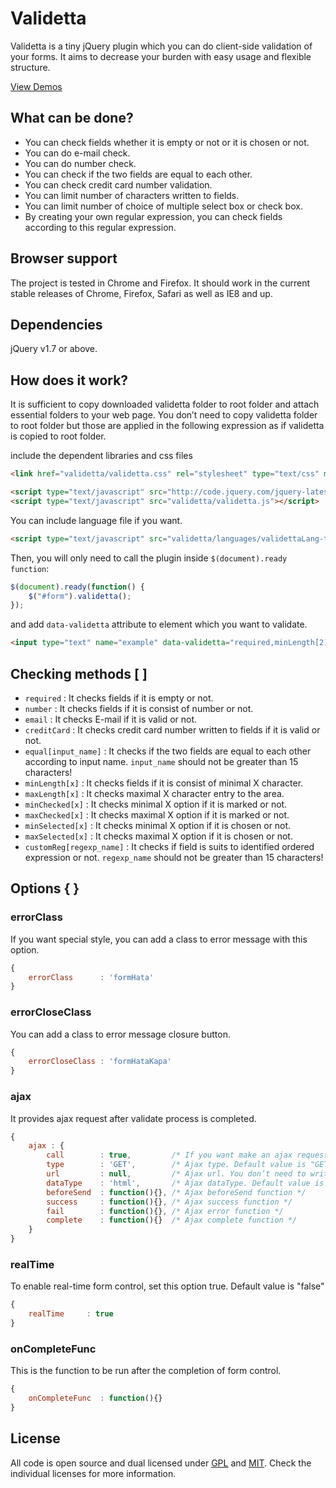 # Validetta

Validetta is a tiny jQuery plugin which you can do client-side validation of your forms. It aims to decrease your burden with easy usage and flexible structure.

[View Demos](http://lab.hasanaydogdu.com/validetta/#examples)

## What can be done?

* You can check fields whether it is empty or not or it is chosen or not.
* You can do e-mail check.
* You can do number check.
* You can check if the two fields are equal to each other.
* You can check credit card number validation.
* You can limit number of characters written to fields.
* You can limit number of choice of multiple select box or check box.
* By creating your own regular expression, you can check fields according to this regular expression.

## Browser support

The project is tested in Chrome and Firefox. It should work in the current stable releases of Chrome, Firefox, Safari as well as IE8 and up.

## Dependencies

jQuery  v1.7 or above.

## How does it work?

It is sufficient to copy downloaded validetta folder to root folder and attach essential folders to your web page. You don’t need to copy validetta folder to root folder but those are applied in the following expression as if validetta is copied to root folder.

include the dependent libraries and css files

```html
<link href="validetta/validetta.css" rel="stylesheet" type="text/css" media="screen" >

<script type="text/javascript" src="http://code.jquery.com/jquery-latest.min.js"></script>
<script type="text/javascript" src="validetta/validetta.js"></script>   
```

You can include language file if you want.

```html
<script type="text/javascript" src="validetta/languages/validettaLang-tr.js"></script>
```

Then, you will only need to call the plugin inside `$(document).ready function`:

```javascript
$(document).ready(function() {
    $("#form").validetta();
});
```

and add `data-validetta` attribute to element which you want to validate.

```html
<input type="text" name="example" data-validetta="required,minLength[2],maxLength[3]" />
```

## Checking methods [ ]
- `required` : It checks fields if it is empty or not.
- `number` : It checks fields if it is consist of number or not.
- `email` : It checks E-mail if it is valid or not.
- `creditCard` : It checks credit card number written to fields if it is valid or not.
- `equal[input_name]` : It checks if the two fields are equal to each other according to input name. `input_name` should not be greater than 15 characters!
- `minLength[x]` : It checks fields if it is consist of minimal X character.
- `maxLength[x]` : It checks maximal X character entry to the area.
- `minChecked[x]` : It checks minimal X option if it is marked or not.
- `maxChecked[x]` : It checks maximal X option if it is marked or not.
- `minSelected[x]` : It checks minimal X option if it is chosen or not.
- `maxSelected[x]` : It checks maximal X option if it is chosen or not.
- `customReg[regexp_name]` : It checks if field is suits to identified ordered expression or not. `regexp_name` should not be greater than 15 characters!

## Options { }

### errorClass 

If you want special style, you can add a class to error message with this option.

```javascript
{
    errorClass      : 'formHata'
}
```

### errorCloseClass 

You can add a class to error message closure button.

```javascript
{
    errorCloseClass : 'formHataKapa'
}
```

### ajax

It provides ajax request after validate process is completed. 

```javascript
{
    ajax : {
        call        : true,         /* If you want make an ajax request set it true */
        type        : 'GET',        /* Ajax type. Default value is "GET" */
        url         : null,         /* Ajax url. You don’t need to write again here, if you wrote address which your form will be posted.  Plugin gets url information from action attribute. */
        dataType    : 'html',       /* Ajax dataType. Default value is "html" */
        beforeSend  : function(){}, /* Ajax beforeSend function */
        success     : function(){}, /* Ajax success function */
        fail        : function(){}, /* Ajax error function */
        complete    : function(){}  /* Ajax complete function */
    }
}
```

### realTime

To enable real-time form control, set this option true. Default value is "false"

```javascript
{
    realTime     : true
}
```

### onCompleteFunc

This is the function to be run after the completion of form control.

```javascript
{
    onCompleteFunc  : function(){}
}
```

## License
All code is open source and dual licensed under [GPL](http://www.gnu.org/licenses/gpl.txt) and [MIT](http://www.opensource.org/licenses/mit-license.php). Check the individual licenses for more information.